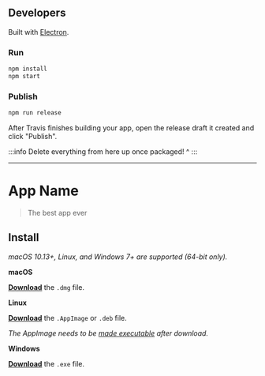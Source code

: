 ## Developers

Built with [Electron](https://electronjs.org).

### Run

```sh
npm install
npm start
```

### Publish

```sh
npm run release
```

After Travis finishes building your app, open the release draft it created and click "Publish".

:::info
Delete everything from here up once packaged! ^
:::

---

# App Name

> The best app ever

## Install

*macOS 10.13+, Linux, and Windows 7+ are supported (64-bit only).*

**macOS**

[**Download**](https://github.com/user/repo/releases/latest) the `.dmg` file.

**Linux**

[**Download**](https://github.com/user/repo/releases/latest) the `.AppImage` or `.deb` file.

*The AppImage needs to be [made executable](http://discourse.appimage.org/t/how-to-make-an-appimage-executable/80) after download.*

**Windows**

[**Download**](https://github.com/user/repo/releases/latest) the `.exe` file.
